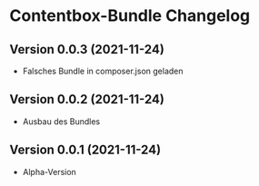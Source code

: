 # Contentbox-Bundle Changelog

## Version 0.0.3 (2021-11-24)

* Falsches Bundle in composer.json geladen

## Version 0.0.2 (2021-11-24)

* Ausbau des Bundles

## Version 0.0.1 (2021-11-24)

* Alpha-Version
